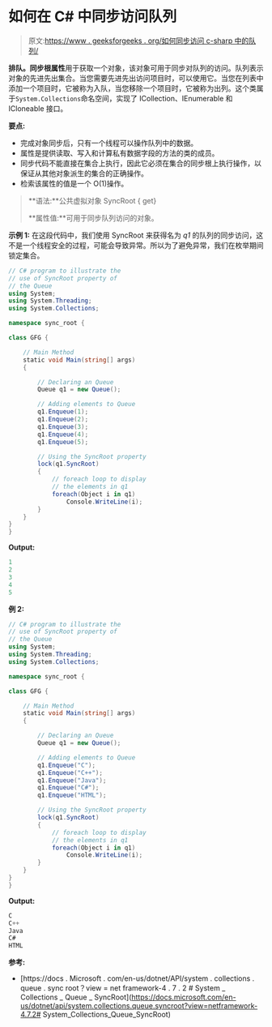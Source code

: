 # 如何在 C# 中同步访问队列

> 原文:[https://www . geeksforgeeks . org/如何同步访问 c-sharp 中的队列/](https://www.geeksforgeeks.org/how-to-get-synchronize-access-to-the-queue-in-c-sharp/)

**排队。同步根属性**用于获取一个对象，该对象可用于同步对队列的访问。队列表示对象的先进先出集合。当您需要先进先出访问项目时，可以使用它。当您在列表中添加一个项目时，它被称为入队，当您移除一个项目时，它被称为出列。这个类属于`System.Collections`命名空间，实现了 ICollection、IEnumerable 和 ICloneable 接口。

**要点:**

*   完成对象同步后，只有一个线程可以操作队列中的数据。
*   属性是提供读取、写入和计算私有数据字段的方法的类的成员。
*   同步代码不能直接在集合上执行，因此它必须在集合的同步根上执行操作，以保证从其他对象派生的集合的正确操作。
*   检索该属性的值是一个 O(1)操作。

> **语法:**公共虚拟对象 SyncRoot { get}
> 
> **属性值:**可用于同步队列访问的对象。

**示例 1:** 在这段代码中，我们使用 SyncRoot 来获得名为 *q1* 的队列的同步访问，这不是一个线程安全的过程，可能会导致异常。所以为了避免异常，我们在枚举期间锁定集合。

```cs
// C# program to illustrate the
// use of SyncRoot property of
// the Queue
using System;
using System.Threading;
using System.Collections;

namespace sync_root {

class GFG {

    // Main Method
    static void Main(string[] args)
    {

        // Declaring an Queue
        Queue q1 = new Queue();

        // Adding elements to Queue
        q1.Enqueue(1);
        q1.Enqueue(2);
        q1.Enqueue(3);
        q1.Enqueue(4);
        q1.Enqueue(5);

        // Using the SyncRoot property
        lock(q1.SyncRoot)
        {
            // foreach loop to display
            // the elements in q1
            foreach(Object i in q1)
                Console.WriteLine(i);
        }
    }
}
}
```

**Output:**

```cs
1
2
3
4
5

```

**例 2:**

```cs
// C# program to illustrate the
// use of SyncRoot property of
// the Queue
using System;
using System.Threading;
using System.Collections;

namespace sync_root {

class GFG {

    // Main Method
    static void Main(string[] args)
    {

        // Declaring an Queue
        Queue q1 = new Queue();

        // Adding elements to Queue
        q1.Enqueue("C");
        q1.Enqueue("C++");
        q1.Enqueue("Java");
        q1.Enqueue("C#");
        q1.Enqueue("HTML");

        // Using the SyncRoot property
        lock(q1.SyncRoot)
        {
            // foreach loop to display
            // the elements in q1
            foreach(Object i in q1)
                Console.WriteLine(i);
        }
    }
}
}
```

**Output:**

```cs
C
C++
Java
C#
HTML

```

**参考:**

*   [https://docs . Microsoft . com/en-us/dotnet/API/system . collections . queue . sync root？view = net framework-4 . 7 . 2 # System _ Collections _ Queue _ SyncRoot](https://docs.microsoft.com/en-us/dotnet/api/system.collections.queue.syncroot?view=netframework-4.7.2# System_Collections_Queue_SyncRoot)